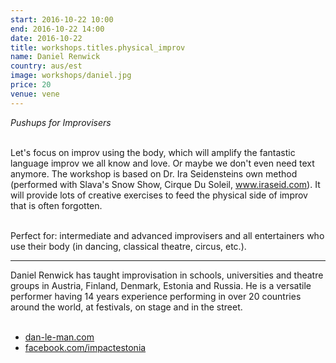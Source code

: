 ```yaml
---
start: 2016-10-22 10:00
end: 2016-10-22 14:00
date: 2016-10-22
title: workshops.titles.physical_improv
name: Daniel Renwick
country: aus/est
image: workshops/daniel.jpg
price: 20
venue: vene
---
```

*Pushups for Improvisers*<br><br>

Let's focus on improv using the body, which will amplify the fantastic language improv we all know and love. Or maybe we don't even need text anymore. The workshop is based on Dr. Ira Seidensteins own method (performed with Slava's Snow Show, Cirque Du Soleil, www.iraseid.com). It will provide lots of creative exercises to feed the physical side of improv that is often forgotten.<br><br>

Perfect for: intermediate and advanced improvisers and all entertainers who use their body (in dancing, classical theatre, circus, etc.).

---
Daniel Renwick has taught improvisation in schools, universities and theatre groups in Austria, Finland, Denmark, Estonia and Russia. He is a versatile performer having 14 years experience performing in over 20 countries around the world, at festivals, on stage and in the street.<br><br>

- [dan-le-man.com](http://www.dan-le-man.com)
- [facebook.com/impactestonia](http://www.facebook.com/impactestonia)

